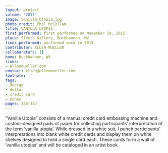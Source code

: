 ```yaml
---
layout: project
volume: '2015'
image: Vanilla_Utopia.jpg
photo_credit: Phil McCollam
title: VANILLA UTOPIA
first_performed: first performed on November 19, 2015
place: Sleeth Gallery, Buckhannon, WV
times_performed: performed once in 2015
contributor: ELLEN MUELLER
collaborators: []
home: Buckhannon, WV
links:
- ellenmueller.com
contact: ellen@ellenmueller.com
footnote: ''
tags:
- design
- dollar
- credit card
- money
pages: 346-347
---
```


“Vanilla Utopia” consists of a manual credit card embossing machine and custom-designed pads of paper for collecting participants’ interpretation of the term ‘vanilla utopia’. While dressed in a white suit, I punch participants’ interpretations into blank white credit cards and display them on white shelves designed to hold a single card each. These cards form a wall of ‘vanilla utopias’ and will be cataloged in an artist book.
